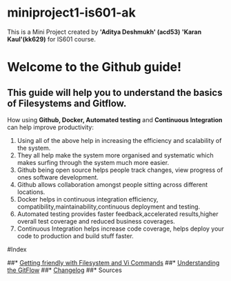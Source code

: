 # miniproject1-is601-ak

This is a Mini Project created by 
**'Aditya Deshmukh' (acd53)**  **'Karan Kaul'(kk629)** for IS601 course.


# Welcome to the Github guide!


## This guide will help you to understand the basics of **Filesystems** and **Gitflow**.


 How using **Github, Docker, Automated testing** and **Continuous Integration** can help improve productivity:

1. Using all of the above help in increasing the efficiency and scalability of the system.
2. They all help make the system more organised and systematic which makes surfing through the system much more easier.
3. Github being open source helps people track changes, view progress of ones software development.
4. Github allows collaboration amongst people sitting across different locations.
5. Docker helps in continuous integration efficiency, compatibility,maintainability,continuous deployment and testing.
6. Automated testing provides faster feedback,accelerated results,higher overall test coverage and reduced business coverages.
7. Continuous Integration helps increase code coverage, helps deploy your code to production and build stuff faster. 


#Index 

##* [Getting friendly with Filesystem and Vi Commands](/vicommands.md)
##* [Understanding the GitFlow](/gitflow.md)
##* [Changelog](/changelog.md)
##* Sources




